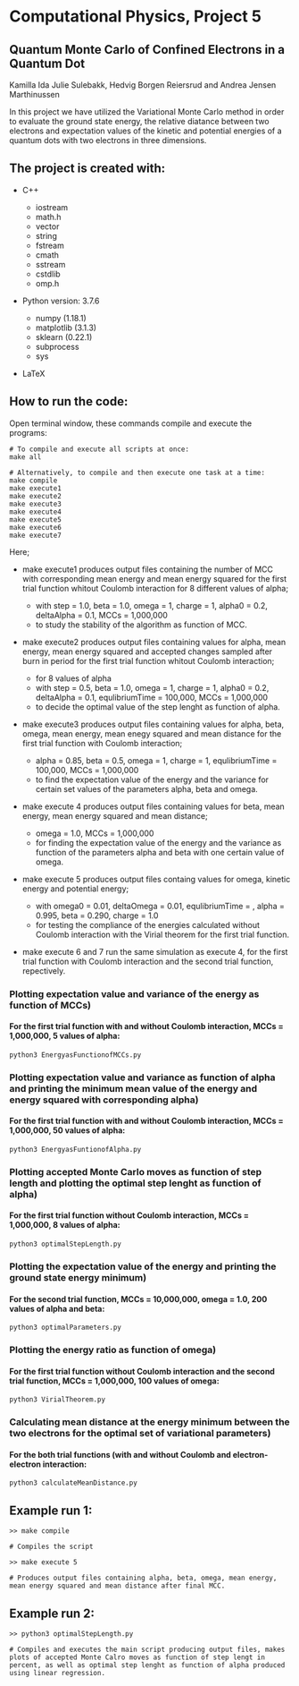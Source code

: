 # Computational Physics, Project 5
## Quantum Monte Carlo of Confined Electrons in a Quantum Dot

Kamilla Ida Julie Sulebakk, Hedvig Borgen Reiersrud and Andrea Jensen Marthinussen

In this project we have utilized the Variational Monte Carlo method in order to evaluate the ground state energy, the relative diatance between two electrons and expectation values of the kinetic and potential energies of a quantum dots with two electrons in three dimensions. 

## The project is created with:
* C++
   * iostream
   * math.h
   * vector
   * string
   * fstream
   * cmath
   * sstream
   * cstdlib
   * omp.h
    
* Python version: 3.7.6
  * numpy (1.18.1)
  * matplotlib (3.1.3)
  * sklearn (0.22.1)
  * subprocess
  * sys
  
* LaTeX

## How to run the code:
Open terminal window, these commands compile and execute the programs: 
```
# To compile and execute all scripts at once:
make all 

# Alternatively, to compile and then execute one task at a time:
make compile
make execute1
make execute2
make execute3
make execute4
make execute5
make execute6
make execute7

```
Here; 
* make execute1 produces output files containing the number of MCC with corresponding mean energy and mean energy squared for the first trial function whitout Coulomb interaction for 8 different values of alpha;
  * with step = 1.0, beta = 1.0, omega = 1, charge = 1, alpha0 = 0.2, deltaAlpha = 0.1, MCCs = 1,000,000
  * to study the stability of the algorithm as function of MCC. 
  
* make execute2 produces output files containing values for alpha, mean energy, mean energy squared and accepted changes sampled after burn in period for the first trial function whitout Coulomb interaction;
  * for 8 values of alpha
  * with step = 0.5, beta = 1.0, omega = 1, charge = 1, alpha0 = 0.2, deltaAlpha = 0.1, equlibriumTime = 100,000, MCCs = 1,000,000
  * to decide the optimal value of the step lenght as function of alpha.

* make execute3 produces output files containing values for alpha, beta, omega, mean energy, mean enegy squared and mean distance for the first trial function with Coulomb interaction; 
  * alpha = 0.85, beta = 0.5, omega = 1, charge = 1, equlibriumTime = 100,000, MCCs = 1,000,000
  * to find the expectation value of the energy and the variance for certain set values of the parameters alpha, beta and omega.
  
* make execute 4 produces output files containing values for beta, mean energy, mean energy squared and mean distance;
  * omega = 1.0, MCCs = 1,000,000
  * for finding the expectation value of the energy and the variance as function of the parameters alpha and beta with one certain value of omega.
  
* make execute 5 produces output files containg values for omega, kinetic energy and potential energy;
  * with omega0 = 0.01, deltaOmega = 0.01, equlibriumTime = , alpha = 0.995, beta = 0.290, charge = 1.0
  * for testing the compliance of the energies calculated without Coulomb interaction with the Virial theorem for the first trial function.

* make execute 6 and 7 run the same simulation as execute 4, for the first trial function with Coulomb interaction and the second trial function, repectively. 



### Plotting expectation value and variance of the energy as function of MCCs)
#### For the first trial function with and without Coulomb interaction, MCCs = 1,000,000, 5 values of alpha:
```
python3 EnergyasFunctionofMCCs.py
```

### Plotting expectation value and variance as function of alpha and printing the minimum mean value of the energy and energy squared with corresponding alpha)
#### For the first trial function with and without Coulomb interaction, MCCs = 1,000,000, 50 values of alpha:
```
python3 EnergyasFuntionofAlpha.py
```

### Plotting accepted Monte Carlo moves as function of step length and plotting the optimal step lenght as function of alpha)
#### For the first trial function without Coulomb interaction, MCCs = 1,000,000, 8 values of alpha:
```
python3 optimalStepLength.py
```

### Plotting the expectation value of the energy and printing the ground state energy minimum)
#### For the second trial function, MCCs = 10,000,000, omega = 1.0, 200 values of alpha and beta:
```
python3 optimalParameters.py
```

### Plotting the energy ratio as function of omega)
#### For the first trial function without Coulomb interaction and the second trial function, MCCs = 1,000,000, 100 values of omega:
```
python3 VirialTheorem.py
```

### Calculating mean distance at the energy minimum between the two electrons for the optimal set of variational parameters)
#### For the both trial functions (with and without Coulomb and electron-electron interaction:
```
python3 calculateMeanDistance.py
```




## Example run 1: 
```
>> make compile      

# Compiles the script

>> make execute 5

# Produces output files containing alpha, beta, omega, mean energy, mean energy squared and mean distance after final MCC.
```

## Example run 2:
```
>> python3 optimalStepLength.py   

# Compiles and executes the main script producing output files, makes plots of accepted Monte Calro moves as function of step lengt in percent, as well as optimal step lenght as function of alpha produced using linear regression. 

```
